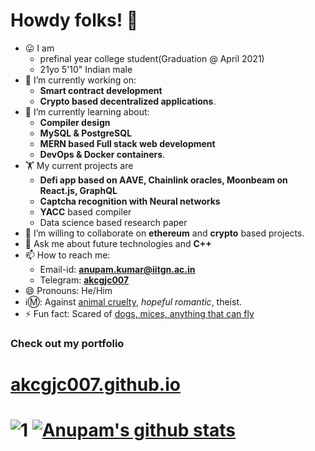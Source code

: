 # Howdy folks! 👋
- 😛 I am
  - prefinal year college student(Graduation @ April 2021)
  - 21yo 5'10" Indian male
- 🔭 I’m currently working on:
  - <b>Smart contract development</b>
  - <b>Crypto based decentralized applications</b>.
- 🌱 I’m currently learning about: 
  - <b>Compiler design</b>
  - <b>MySQL & PostgreSQL</b>
  - <b>MERN based Full stack web development</b>
  - <b>DevOps & Docker containers</b>.
- 🏋️ My current projects are 
  - <b>Defi app based on AAVE, Chainlink oracles, Moonbeam on React.js, GraphQL</b>
  - <b>Captcha recognition with Neural networks</b>
  - <b>YACC</b> based compiler
  - Data science based research paper
- 👯 I’m willing to collaborate on <b>ethereum</b> and <b>crypto</b> based projects.
- 💬 Ask me about future technologies and <b>C++</b>
- 📫 How to reach me:
  - Email-id: [**anupam.kumar@iitgn.ac.in**](mailto:anupam.kumar@iitgn.ac.in)
  - Telegram: [**akcgjc007**](https://t.me/akcgjc007)
- 😄 Pronouns: He/Him
- ℹ️Ⓜ️: Against <ins>animal cruelty</ins>, <i>hopeful romantic</i>, theist.
- ⚡ Fun fact: Scared of <ins>dogs, mices, anything that can fly</ins>

<h3><b>Check out my portfolio</b></h3>
<h1><a href="https://akcgjc007.github.io/">akcgjc007.github.io</a><h1>

![1](https://github-readme-stats.vercel.app/api/top-langs/?username=akcgjc007&theme=blue-green)
[![Anupam's github stats](https://github-readme-stats.vercel.app/api?username=akcgjc007&theme=blue-green)](https://github.com/akcgjc007)
